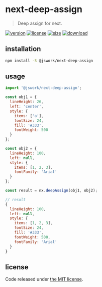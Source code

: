 # next-deep-assign
> Deep assign for next.

[![version][version-image]][version-url]
[![license][license-image]][license-url]
[![size][size-image]][size-url]
[![download][download-image]][download-url]

## installation
```bash
npm install -S @jswork/next-deep-assign
```

## usage
```js
import '@jswork/next-deep-assign';

const obj1 = {
  lineHeight: 26,
  left: 'center',
  style: {
    items: ['a'],
    fontSize: 24,
    fill: '#333',
    fontWeight: 500
  }
};

const obj2 = {
  lineHeight: 100,
  left: null,
  style: {
    items: [1, 2, 3],
    fontFamily: 'Arial'
  }
};

const result = nx.deepAssign(obj1, obj2);

// result
{
  lineHeight: 100,
  left: null,
  style: {
    items: [1, 2, 3],
    fontSize: 24,
    fill: '#333',
    fontWeight: 500,
    fontFamily: 'Arial'
  }
}
```

## license
Code released under [the MIT license](https://github.com/afeiship/next-deep-assign/blob/master/LICENSE.txt).

[version-image]: https://img.shields.io/npm/v/@jswork/next-deep-assign
[version-url]: https://npmjs.org/package/@jswork/next-deep-assign

[license-image]: https://img.shields.io/npm/l/@jswork/next-deep-assign
[license-url]: https://github.com/afeiship/next-deep-assign/blob/master/LICENSE.txt

[size-image]: https://img.shields.io/bundlephobia/minzip/@jswork/next-deep-assign
[size-url]: https://github.com/afeiship/next-deep-assign/blob/master/dist/next-deep-assign.min.js

[download-image]: https://img.shields.io/npm/dm/@jswork/next-deep-assign
[download-url]: https://www.npmjs.com/package/@jswork/next-deep-assign
